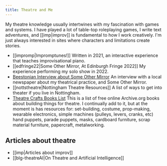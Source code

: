 ```yaml
---
title: Theatre and Me
---
```

My theatre knowledge usually intertwines with my fascination with games and systems. I have played a lot of table-top roleplaying games, I write text adventures, and [[imp|improv]] is fundamental to how I work creatively. I'm just always interested in sites where characters and limitations create stories.
- [[impromp|Impromptunes!]] Written in 2021, an interactive experience that teaches improvisational piano.
- [[edfringe22|Some Other Mirror, At Edinburgh Fringe 2022]] My experience performing my solo show in 2022.
- [Beestonian Interview about Some Other Mirror](https://beestonian.com/some-other-mirror/) An interview with a local newspaper about my theatrical practice, and Some Other Mirror.
- [[nottstheatre|Nottingham Theatre Resources]] A list of ways to get into theater if you live in Nottingham.
- [Theatre Crafts Books List](https://archive.org/details/@riewarden/lists/2/theatre-crafts) This is a list of free online Archive.org books about building things for theatre. I continually add to it, but at the moment is has resources for: set-building, costume, prop-making, wearable electronics, simple machines (pulleys, levers, cranks, etc) hand puppets, parade puppets, masks, cardboard furniture, scrap material furniture, papercraft, metalworking.

## Articles about theatre
- [[imp|Articles about improv]]
- [[blg-theatreAI|On Theatre and Artificial Intelligence]]